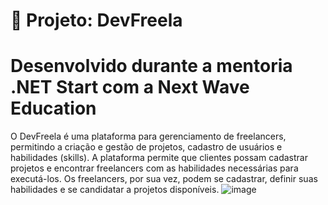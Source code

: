 # 🚀 Projeto: DevFreela
# Desenvolvido durante a mentoria .NET Start com a Next Wave Education
O DevFreela é uma plataforma para gerenciamento de freelancers, permitindo a criação e gestão de projetos, cadastro de usuários e habilidades (skills). A plataforma permite que clientes possam cadastrar projetos e encontrar freelancers com as habilidades necessárias para executá-los. Os freelancers, por sua vez, podem se cadastrar, definir suas habilidades e se candidatar a projetos disponíveis.
![image](https://github.com/user-attachments/assets/1682c474-c7c0-46e8-ae03-4b64d6e261d0)

